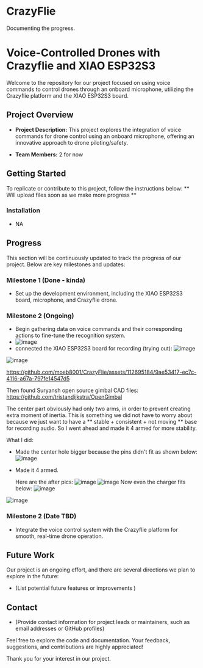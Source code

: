 # CrazyFlie
Documenting the progress.

# Voice-Controlled Drones with Crazyflie and XIAO ESP32S3

Welcome to the repository for our project focused on using voice commands to control drones through an onboard microphone, utilizing the Crazyflie platform and the XIAO ESP32S3 board.

## Project Overview

- **Project Description:** This project explores the integration of voice commands for drone control using an onboard microphone, offering an innovative approach to drone piloting/safety.

- **Team Members:** 2 for now

## Getting Started

To replicate or contribute to this project, follow the instructions below:
 ** Will upload files soon as we make more progress **



### Installation

- NA


## Progress

This section will be continuously updated to track the progress of our project. Below are key milestones and updates:

### Milestone 1 (Done - kinda)

- Set up the development environment, including the XIAO ESP32S3 board, microphone, and Crazyflie drone.

 

### Milestone 2 (Ongoing)

- Begin gathering data on voice commands and their corresponding actions to fine-tune the recognition system.
- ![image](https://github.com/moeb8001/CrazyFlie/assets/112695184/ab41819b-646a-4891-ac35-3ae571e224a9)
- connected the XIAO ESP32S3 board for recording (trying out):
![image](https://github.com/moeb8001/CrazyFlie/assets/112695184/25368eb6-c401-4f35-b922-67f437a07fb9)

![image](https://github.com/moeb8001/CrazyFlie/assets/112695184/da020335-0e3f-44db-ab8c-1f7a23bcb364)


https://github.com/moeb8001/CrazyFlie/assets/112695184/9ae53417-ec7c-4116-a67a-797fe14547d5

Then found Suryansh open source gimbal CAD files: https://github.com/tristandijkstra/OpenGimbal

The center part obviously had only two arms, in order to prevent creating extra moment of inertia. This is something we did not have to worry about because we just want to have a ** stable + consistent + not moving ** base for recording audio. So I went ahead and made it 4 armed for more stability. 

What I did:
- Made the center hole bigger because the pins didn't fit as shown below:
  ![image](https://github.com/moeb8001/CrazyFlie/assets/112695184/1be08550-6419-486f-94ee-87243b2d09b2)
- Made it 4 armed.

  Here are the after pics:
  ![image](https://github.com/moeb8001/CrazyFlie/assets/112695184/62403e71-4ffe-4515-b862-5a130ba92833)
  ![image](https://github.com/moeb8001/CrazyFlie/assets/112695184/702564a2-c772-4e69-85d4-195637d41b12)
  Now even the charger fits below: ![image](https://github.com/moeb8001/CrazyFlie/assets/112695184/d05576d9-b09d-4b7f-b78f-40a8ffadde4f)

![image](https://github.com/moeb8001/CrazyFlie/assets/112695184/ac88b455-bf87-4fc4-84cc-a577ce33d4ea)







### Milestone 2 (Date TBD)

- Integrate the voice control system with the Crazyflie platform for smooth, real-time drone operation.

## Future Work

Our project is an ongoing effort, and there are several directions we plan to explore in the future:

- (List potential future features or improvements )


## Contact

- (Provide contact information for project leads or maintainers, such as email addresses or GitHub profiles)

Feel free to explore the code and documentation. Your feedback, suggestions, and contributions are highly appreciated!

Thank you for your interest in our project.
